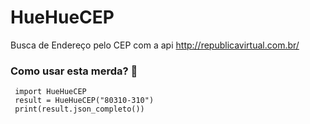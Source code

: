 # HueHueCEP
Busca de Endereço pelo CEP com a api http://republicavirtual.com.br/


### Como usar esta merda? :hankey:

```
 import HueHueCEP
 result = HueHueCEP("80310-310")
 print(result.json_completo())
```

